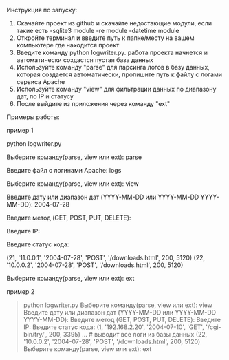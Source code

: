 Инструкция по запуску:

1. Скачайте проект из github и скачайте недостающие модули, если такие есть
-sqlite3 module
-re module
-datetime module
2. Откройте терминал и введите путь к папке/месту на вашем компьютере где находится проект
3. Введите команду python logwriter.py. работа проекта начнется и автоматически создастся пустая база данных
4. Используйте команду "parse" для парсинга логов в базу данных, которая создается автоматически, пропишите путь к файлу с логами сервиса Apache
5. Используйте команду "view" для фильтрации данных по диапазону дат, по IP и статусу
6. После выйдите из приложения через команду "ext"

Примеры работы:

пример 1

python logwriter.py

Выберите команду(parse, view или ext): parse

Введите файл с логинами Apache: logs

Выберите команду(parse, view или ext): view

Введите дату или диапазон дат (YYYY-MM-DD или YYYY-MM-DD YYYY-MM-DD): 2004-07-28

Введите метод (GET, POST, PUT, DELETE):

Введите IP:

Введите статус кода:

(21, '11.0.0.1', '2004-07-28', 'POST', '/downloads.html', 200, 5120)
(22, '10.0.0.2', '2004-07-28', 'POST', '/downloads.html', 200, 5120)

Выберите команду(parse, view или ext): ext

пример 2

>python logwriter.py
Выберите команду(parse, view или ext): view
Введите дату или диапазон дат (YYYY-MM-DD или YYYY-MM-DD YYYY-MM-DD):
Введите метод (GET, POST, PUT, DELETE):
Введите IP:
Введите статус кода:
(1, '192.168.2.20', '2004-07-10', 'GET', '/cgi-bin/try/', 200, 3395)
... # выводит все логи из базы данных
(22, '10.0.0.2', '2004-07-28', 'POST', '/downloads.html', 200, 5120)
Выберите команду(parse, view или ext): ext
